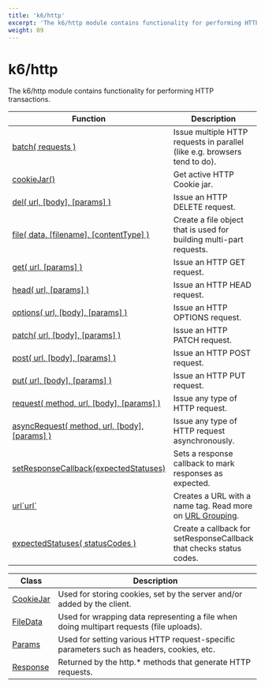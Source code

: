 ```yaml
---
title: 'k6/http'
excerpt: 'The k6/http module contains functionality for performing HTTP transactions.'
weight: 09
---
```


# k6/http

The k6/http module contains functionality for performing HTTP transactions.

| Function                                                                                                                       | Description                                                                                                                               |
| ------------------------------------------------------------------------------------------------------------------------------ | ----------------------------------------------------------------------------------------------------------------------------------------- |
| [batch( requests )](https://grafana.com/docs/k6/<K6_VERSION>/javascript-api/k6-http/batch)                                     | Issue multiple HTTP requests in parallel (like e.g. browsers tend to do).                                                                 |
| [cookieJar()](https://grafana.com/docs/k6/<K6_VERSION>/javascript-api/k6-http/cookiejar-method)                                | Get active HTTP Cookie jar.                                                                                                               |
| [del( url, [body], [params] )](https://grafana.com/docs/k6/<K6_VERSION>/javascript-api/k6-http/del)                            | Issue an HTTP DELETE request.                                                                                                             |
| [file( data, [filename], [contentType] )](https://grafana.com/docs/k6/<K6_VERSION>/javascript-api/k6-http/file)                | Create a file object that is used for building multi-part requests.                                                                       |
| [get( url, [params] )](https://grafana.com/docs/k6/<K6_VERSION>/javascript-api/k6-http/get)                                    | Issue an HTTP GET request.                                                                                                                |
| [head( url, [params] )](https://grafana.com/docs/k6/<K6_VERSION>/javascript-api/k6-http/head)                                  | Issue an HTTP HEAD request.                                                                                                               |
| [options( url, [body], [params] )](https://grafana.com/docs/k6/<K6_VERSION>/javascript-api/k6-http/options)                    | Issue an HTTP OPTIONS request.                                                                                                            |
| [patch( url, [body], [params] )](https://grafana.com/docs/k6/<K6_VERSION>/javascript-api/k6-http/patch)                        | Issue an HTTP PATCH request.                                                                                                              |
| [post( url, [body], [params] )](https://grafana.com/docs/k6/<K6_VERSION>/javascript-api/k6-http/post)                          | Issue an HTTP POST request.                                                                                                               |
| [put( url, [body], [params] )](https://grafana.com/docs/k6/<K6_VERSION>/javascript-api/k6-http/put)                            | Issue an HTTP PUT request.                                                                                                                |
| [request( method, url, [body], [params] )](https://grafana.com/docs/k6/<K6_VERSION>/javascript-api/k6-http/request)            | Issue any type of HTTP request.                                                                                                           |
| [asyncRequest( method, url, [body], [params] )](https://grafana.com/docs/k6/<K6_VERSION>/javascript-api/k6-http/asyncrequest)  | Issue any type of HTTP request asynchronously.                                                                                            |
| [setResponseCallback(expectedStatuses)](https://grafana.com/docs/k6/<K6_VERSION>/javascript-api/k6-http/set-response-callback) | Sets a response callback to mark responses as expected.                                                                                   |
| [url\`url\`](https://grafana.com/docs/k6/<K6_VERSION>/javascript-api/k6-http/url)                                              | Creates a URL with a name tag. Read more on [URL Grouping](https://grafana.com/docs/k6/<K6_VERSION>/using-k6/http-requests#url-grouping). |
| [expectedStatuses( statusCodes )](https://grafana.com/docs/k6/<K6_VERSION>/javascript-api/k6-http/expected-statuses)           | Create a callback for setResponseCallback that checks status codes.                                                                       |

| Class                                                                                  | Description                                                                              |
| -------------------------------------------------------------------------------------- | ---------------------------------------------------------------------------------------- |
| [CookieJar](https://grafana.com/docs/k6/<K6_VERSION>/javascript-api/k6-http/cookiejar) | Used for storing cookies, set by the server and/or added by the client.                  |
| [FileData](https://grafana.com/docs/k6/<K6_VERSION>/javascript-api/k6-http/filedata)   | Used for wrapping data representing a file when doing multipart requests (file uploads). |
| [Params](https://grafana.com/docs/k6/<K6_VERSION>/javascript-api/k6-http/params)       | Used for setting various HTTP request-specific parameters such as headers, cookies, etc. |
| [Response](https://grafana.com/docs/k6/<K6_VERSION>/javascript-api/k6-http/response)   | Returned by the http.\* methods that generate HTTP requests.                             |
